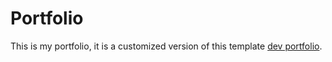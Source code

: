 # Portfolio

This is my portfolio, it is a customized version of this template [dev portfolio](https://github.com/mayankagarwal09/dev-portfolio).
